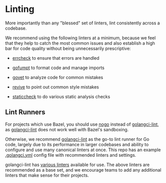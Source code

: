 # Linting

More importantly than any "blessed" set of linters, lint consistently across a
codebase.

We recommend using the following linters at a minimum, because we feel that they
help to catch the most common issues and also establish a high bar for code
quality without being unnecessarily prescriptive:

- [errcheck] to ensure that errors are handled
- [gofumpt] to format code and manage imports
- [govet] to analyze code for common mistakes
- [revive] to point out common style mistakes
- [staticcheck] to do various static analysis checks

  [errcheck]: https://github.com/kisielk/errcheck
  [gofumpt]: https://github.com/mvdan/gofumpt
  [govet]: https://pkg.go.dev/cmd/vet
  [revive]: https://github.com/mgechev/revive
  [staticcheck]: https://staticcheck.dev

## Lint Runners

For projects which use Bazel, you should use [nogo] instead of [golangci-lint], as [golangci-lint]
does not work well with Bazel's sandboxing.

Otherwise, we recommend [golangci-lint] as the go-to lint runner for Go code, largely due
to its performance in larger codebases and ability to configure and use many
canonical linters at once. This repo has an example [.golangci.yml] config file
with recommended linters and settings.

golangci-lint has [various linters] available for use. The above linters are
recommended as a base set, and we encourage teams to add any additional linters
that make sense for their projects.

  [nogo]: https://github.com/bazel-contrib/rules_go/blob/master/go/nogo.rst
  [golangci-lint]: https://github.com/golangci/golangci-lint
  [.golangci.yml]: https://github.com/uber-go/guide/blob/master/.golangci.yml
  [various linters]: https://golangci-lint.run/usage/linters/
